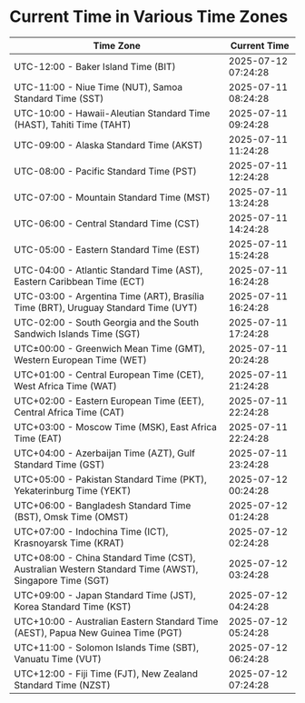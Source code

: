 # Current Time in Various Time Zones

| Time Zone | Current Time |
|-----------|--------------|
| UTC-12:00 - Baker Island Time (BIT) | 2025-07-12 07:24:28 |
| UTC-11:00 - Niue Time (NUT), Samoa Standard Time (SST) | 2025-07-11 08:24:28 |
| UTC-10:00 - Hawaii-Aleutian Standard Time (HAST), Tahiti Time (TAHT) | 2025-07-11 09:24:28 |
| UTC-09:00 - Alaska Standard Time (AKST) | 2025-07-11 11:24:28 |
| UTC-08:00 - Pacific Standard Time (PST) | 2025-07-11 12:24:28 |
| UTC-07:00 - Mountain Standard Time (MST) | 2025-07-11 13:24:28 |
| UTC-06:00 - Central Standard Time (CST) | 2025-07-11 14:24:28 |
| UTC-05:00 - Eastern Standard Time (EST) | 2025-07-11 15:24:28 |
| UTC-04:00 - Atlantic Standard Time (AST), Eastern Caribbean Time (ECT) | 2025-07-11 16:24:28 |
| UTC-03:00 - Argentina Time (ART), Brasília Time (BRT), Uruguay Standard Time (UYT) | 2025-07-11 16:24:28 |
| UTC-02:00 - South Georgia and the South Sandwich Islands Time (SGT) | 2025-07-11 17:24:28 |
| UTC±00:00 - Greenwich Mean Time (GMT), Western European Time (WET) | 2025-07-11 20:24:28 |
| UTC+01:00 - Central European Time (CET), West Africa Time (WAT) | 2025-07-11 21:24:28 |
| UTC+02:00 - Eastern European Time (EET), Central Africa Time (CAT) | 2025-07-11 22:24:28 |
| UTC+03:00 - Moscow Time (MSK), East Africa Time (EAT) | 2025-07-11 22:24:28 |
| UTC+04:00 - Azerbaijan Time (AZT), Gulf Standard Time (GST) | 2025-07-11 23:24:28 |
| UTC+05:00 - Pakistan Standard Time (PKT), Yekaterinburg Time (YEKT) | 2025-07-12 00:24:28 |
| UTC+06:00 - Bangladesh Standard Time (BST), Omsk Time (OMST) | 2025-07-12 01:24:28 |
| UTC+07:00 - Indochina Time (ICT), Krasnoyarsk Time (KRAT) | 2025-07-12 02:24:28 |
| UTC+08:00 - China Standard Time (CST), Australian Western Standard Time (AWST), Singapore Time (SGT) | 2025-07-12 03:24:28 |
| UTC+09:00 - Japan Standard Time (JST), Korea Standard Time (KST) | 2025-07-12 04:24:28 |
| UTC+10:00 - Australian Eastern Standard Time (AEST), Papua New Guinea Time (PGT) | 2025-07-12 05:24:28 |
| UTC+11:00 - Solomon Islands Time (SBT), Vanuatu Time (VUT) | 2025-07-12 06:24:28 |
| UTC+12:00 - Fiji Time (FJT), New Zealand Standard Time (NZST) | 2025-07-12 07:24:28 |
